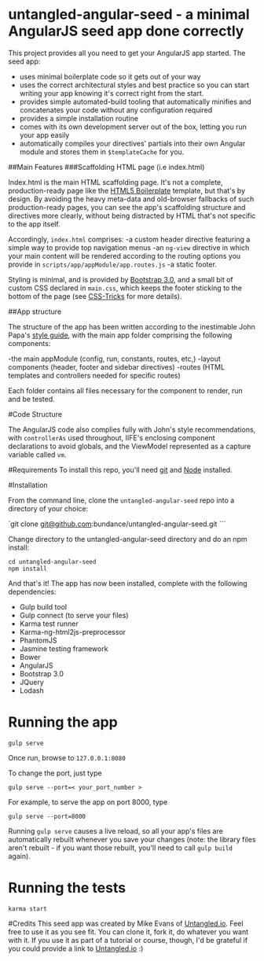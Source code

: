 # untangled-angular-seed - a minimal AngularJS seed app done correctly
This project provides all you need to get your AngularJS app started. The seed app:
- uses minimal boilerplate code so it gets out of your way
- uses the correct architectural styles and best practice so you can start writing your app knowing it's correct right from the start.
- provides simple automated-build tooling that automatically minifies and concatenates your code without any configuration required
- provides a simple installation routine
- comes with its own development server out of the box, letting you run your app easily
- automatically compiles your directives' partials into their own Angular module and stores them in `$templateCache` for you.

##Main Features
###Scaffolding HTML page (i.e index.html)

Index.html is the main HTML scaffolding page. It's not a complete, production-ready page like the [HTML5 Boilerplate](https://html5boilerplate.com/)
template, but that's by design. By avoiding the heavy meta-data and old-browser fallbacks of such production-ready
pages, you can see the app's scaffolding structure and directives more clearly, without being distracted by HTML that's
not specific to the app itself.

Accordingly, `index.html` comprises:
-a custom header directive featuring a simple way to provide top navigation menus 
-an `ng-view` directive in which your main content will be rendered according to the routing options
you provide in `scripts/app/appModule/app.routes.js`
-a static footer.

Styling is minimal, and is provided by [Bootstrap 3.0](http://getbootstrap.com/), and a small bit of custom CSS declared in
`main.css`, which keeps the footer sticking to the bottom of the page (see
[CSS-Tricks](https://css-tricks.com/snippets/css/sticky-footer/) for more details).
    
##App structure

The structure of the app has been written according to the inestimable John Papa's
[style guide](https://github.com/johnpapa/angular-styleguide), with the main app folder comprising
the following components:

-the main appModule (config, run, constants, routes, etc,)
-layout components (header, footer and sidebar directives)
-routes (HTML templates and controllers needed for specific routes)

Each folder contains all files necessary for the component to render, run and be tested.

#Code Structure

The AngularJS code also complies fully with John's style recommendations, with `controllerAs` used
throughout, IIFE's enclosing component declarations to avoid globals, and the ViewModel represented as a
capture variable called `vm`.

#Requirements
To install this repo, you'll need [git](https://git-scm.com/) and [Node](https://nodejs.org/) installed.
    
#Installation

From the command line, clone the `untangled-angular-seed` repo into a directory of your choice: 

`git clone git@github.com:bundance/untangled-angular-seed.git ```

Change directory to the untangled-angular-seed directory and do an npm install:

```
cd untangled-angular-seed
npm install
```

And that's it! The app has now been installed, complete with the following dependencies:
 
- Gulp build tool
- Gulp connect (to serve your files)
- Karma test runner
- Karma-ng-html2js-preprocessor
- PhantomJS
- Jasmine testing framework
- Bower
- AngularJS
- Bootstrap 3.0
- JQuery
- Lodash

# Running the app
`gulp serve`
    
Once run, browse to `127.0.0.1:8080`

To change the port, just type

`gulp serve --port=< your_port_number >`

For example, to serve the app on port 8000, type

`gulp serve --port=8000`

Running `gulp serve` causes a live reload, so all your app's files are automatically rebuilt whenever you save your
changes (note: the library files aren't rebuilt - if you want those rebuilt, you'll need to call `gulp build` again).

# Running the tests
`karma start`

#Credits
This seed app was created by Mike Evans of [Untangled.io](http://untangled.io). Feel free to use it
as you see fit. You can clone it, fork it, do whatever you want with it. If you use it as part of a tutorial
or course, though, I'd be grateful if you could provide a link to [Untangled.io](http://untangled.io) :)

